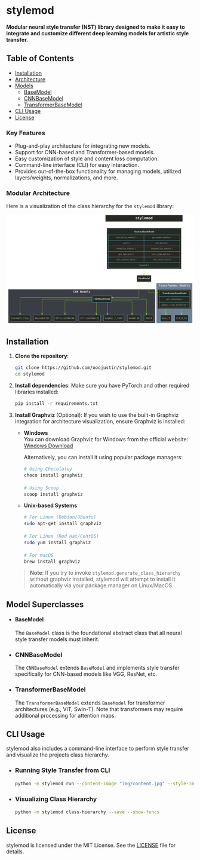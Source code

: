 # stylemod

**Modular neural style transfer (NST) library designed to make it easy to integrate and customize different deep learning models for artistic style transfer.**

## Table of Contents

- [Installation](#installation)
- [Architecture](#modular-architecture)
- [Models](#model-superclasses)
  - [BaseModel](#basemodel)
  - [CNNBaseModel](#cnnbasemodel)
  - [TransformerBaseModel](#transformerbasemodel)
- [CLI Usage](#cli-usage)
- [License](#license)

### Key Features

- Plug-and-play architecture for integrating new models.
- Support for CNN-based and Transformer-based models.
- Easy customization of style and content loss computation.
- Command-line interface (CLI) for easy interaction.
- Provides out-of-the-box functionality for managing models, utilized layers/weights, normalizations, and more.

### Modular Architecture

Here is a visualization of the class hierarchy for the `stylemod` library:

![Class Hierarchy](./img/class_hierarchy.png)

## Installation

1. **Clone the repository**:

   ```bash
   git clone https://github.com/ooojustin/stylemod.git
   cd stylemod
   ```

2. **Install dependencies**:
   Make sure you have PyTorch and other required libraries installed:

   ```bash
   pip install -r requirements.txt
   ```

3. **Install Graphviz** (Optional):
   If you wish to use the built-in Graphviz integration for architecture visualization, ensure Graphviz is installed:

   - **Windows**  
     You can download Graphviz for Windows from the official website:  
     [Windows Download](https://graphviz.gitlab.io/_pages/Download/Download_windows.html)

     Alternatively, you can install it using popular package managers:

     ```bash
     # Using Chocolatey
     choco install graphviz

     # Using Scoop
     scoop install graphviz
     ```

   - **Unix-based Systems**

     ```bash
     # For Linux (Debian/Ubuntu)
     sudo apt-get install graphviz

     # For Linux (Red Hat/CentOS)
     sudo yum install graphviz

     # For macOS
     brew install graphviz
     ```

   > **Note**: If you try to invoke `stylemod.generate_class_hierarchy` without graphviz installed, stylemod will attempt to install it automatically via your package manager on Linux/MacOS.

## Model Superclasses

- #### BaseModel

  The `BaseModel` class is the foundational abstract class that all neural style transfer models must inherit.

- ### CNNBaseModel

  The `CNNBaseModel` extends `BaseModel` and implements style transfer specifically for CNN-based models like VGG, ResNet, etc.

- ### TransformerBaseModel

  The `TransformerBaseModel` extends `BaseModel` for transformer architectures (e.g., ViT, Swin-T). Note that transformers may require additional processing for attention maps.

## CLI Usage

stylemod also includes a command-line interface to perform style transfer and visualize the projects class hierarchy.

  - ### Running Style Transfer from CLI

    ```bash
    python -m stylemod run --content-image "img/content.jpg" --style-image "img/style.jpg" --model VGG19
    ```

- ### Visualizing Class Hierarchy

    ```bash
    python -m stylemod class-hierarchy --save --show-funcs
    ```

## License

stylemod is licensed under the MIT License. See the [LICENSE](./LICENSE) file for details.
